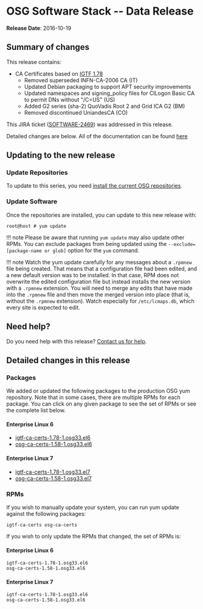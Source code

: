 OSG Software Stack -- Data Release
==================================

**Release Date**: 2016-10-19

Summary of changes
------------------

This release contains:

-   CA Certificates based on [IGTF 1.78](http://dist.eugridpma.info/distribution/igtf/current/CHANGES)
    -   Removed superseded INFN-CA-2006 CA (IT)
    -   Updated Debian packaging to support APT security improvements
    -   Updated namespaces and signing\_policy files for CILogon Basic CA to permit DNs without "/C=US" (US)
    -   Added G2 series (sha-2) QuoVadis Root 2 and Grid ICA G2 (BM)
    -   Removed discontinued UniandesCA (CO)

This JIRA ticket ([SOFTWARE-2469](https://jira.opensciencegrid.org/browse/SOFTWARE-2469)) was addressed in this release.

Detailed changes are below. All of the documentation can be found [here](../../)

Updating to the new release
---------------------------

### Update Repositories

To update to this series, you need [install the current OSG repositories](../../common/yum#install-osg-repositories).

### Update Software

Once the repositories are installed, you can update to this new release with:

``` console
root@host # yum update
```

!!! note
    Please be aware that running `yum update` may also update other RPMs. You can exclude packages from being updated using the `--exclude=[package-name or glob]` option for the `yum` command.

!!! note
    Watch the yum update carefully for any messages about a `.rpmnew` file being created. That means that a configuration file had been edited, and a new default version was to be installed. In that case, RPM does not overwrite the edited configuration file but instead installs the new version with a `.rpmnew` extension. You will need to merge any edits that have made into the `.rpmnew` file and then move the merged version into place (that is, without the `.rpmnew` extension). Watch especially for `/etc/lcmaps.db`, which every site is expected to edit.

Need help?
----------

Do you need help with this release? [Contact us for help](../../common/help).

Detailed changes in this release
--------------------------------

### Packages

We added or updated the following packages to the production OSG yum repository. Note that in some cases, there are multiple RPMs for each package. You can click on any given package to see the set of RPMs or see the complete list below.

#### Enterprise Linux 6

-   [igtf-ca-certs-1.78-1.osg33.el6](https://koji-hub.batlab.org/koji/search?match=glob&type=build&terms=igtf-ca-certs-1.78-1.osg33.el6)
-   [osg-ca-certs-1.58-1.osg33.el6](https://koji-hub.batlab.org/koji/search?match=glob&type=build&terms=osg-ca-certs-1.58-1.osg33.el6)

#### Enterprise Linux 7

-   [igtf-ca-certs-1.78-1.osg33.el7](https://koji-hub.batlab.org/koji/search?match=glob&type=build&terms=igtf-ca-certs-1.78-1.osg33.el7)
-   [osg-ca-certs-1.58-1.osg33.el7](https://koji-hub.batlab.org/koji/search?match=glob&type=build&terms=osg-ca-certs-1.58-1.osg33.el7)

### RPMs

If you wish to manually update your system, you can run yum update against the following packages:

    igtf-ca-certs osg-ca-certs

If you wish to only update the RPMs that changed, the set of RPMs is:

#### Enterprise Linux 6

``` file
igtf-ca-certs-1.78-1.osg33.el6
osg-ca-certs-1.58-1.osg33.el6
```

#### Enterprise Linux 7

``` file
igtf-ca-certs-1.78-1.osg33.el6
osg-ca-certs-1.58-1.osg33.el6
```


